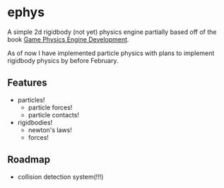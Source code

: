 # ephys

A simple 2d rigidbody (not yet) physics engine partially based off of the book [Game Physics Engine Development](https://www.amazon.com/Game-Physics-Engine-Development-Commercial-Grade/dp/0123819768).

As of now I have implemented particle physics with plans to implement rigidbody physics by before February.

## Features

- particles!
  - particle forces!
  - particle contacts!
- rigidbodies!
  - newton's laws!
  - forces!

## Roadmap

- collision detection system(!!!)
